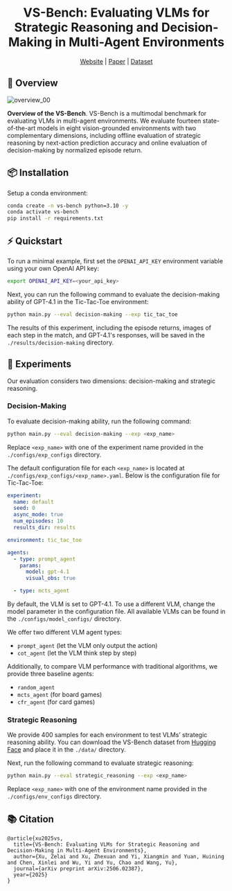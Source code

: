 <h1 align="center">VS-Bench: Evaluating VLMs for Strategic Reasoning and Decision-Making in Multi-Agent Environments</h1>

<p align="center">
  <a href="https://vs-bench.github.io">Website</a> |
  <a href="https://arxiv.org/abs/2506.02387">Paper</a> |
  <a href="https://huggingface.co/datasets/zelaix/VS-Bench">Dataset</a>
</p>


## 📝 Overview

![overview_00](https://github.com/user-attachments/assets/ff3da760-20b0-4cdd-9071-5d92de0de6a1)

**Overview of the VS-Bench**.  VS-Bench is a multimodal benchmark for evaluating VLMs in multi-agent environments. We evaluate fourteen state-of-the-art models in eight vision-grounded environments with two complementary dimensions, including offline evaluation of strategic reasoning by next-action prediction accuracy and online evaluation of decision-making by normalized episode return.


## 📦 Installation
Setup a conda environment:
```bash
conda create -n vs-bench python=3.10 -y
conda activate vs-bench
pip install -r requirements.txt
```

## ⚡ Quickstart

To run a minimal example, first set the `OPENAI_API_KEY` environment variable using your own OpenAI API key:

```bash
export OPENAI_API_KEY=<your_api_key>
```

Next, you can run the following command to evaluate the decision-making ability of GPT-4.1 in the Tic-Tac-Toe environment:

```bash
python main.py --eval decision-making --exp tic_tac_toe
```

The results of this experiment, including the episode returns, images of each step in the match, and GPT-4.1's responses, will be saved in the `./results/decision-making` directory.


## 🚀 Experiments

Our evaluation considers two dimensions: decision-making and strategic reasoning.

### Decision-Making

To evaluate decision-making ability, run the following command:
```bash
python main.py --eval decision-making --exp <exp_name>
```
Replace `<exp_name>` with one of the experiment name provided in the `./configs/exp_configs` directory.

The default configuration file for each `<exp_name>` is located at `./configs/exp_configs/<exp_name>.yaml`. Below is the configuration file for Tic-Tac-Toe:

```yaml
experiment:
  name: default
  seed: 0
  async_mode: true
  num_episodes: 10
  results_dir: results

environment: tic_tac_toe

agents:
  - type: prompt_agent
    params:
      model: gpt-4.1
      visual_obs: true

  - type: mcts_agent
```
By default, the VLM is set to GPT-4.1. To use a different VLM, change the model parameter in the configuration file. All available VLMs can be found in the `./configs/model_configs/` directory.

We offer two different VLM agent types:
- `prompt_agent` (let the VLM only output the action)
- `cot_agent` (let the VLM think step by step)

Additionally, to compare VLM performance with traditional algorithms, we provide three baseline agents:
- `random_agent`
- `mcts_agent` (for board games)
- `cfr_agent` (for card games)


### Strategic Reasoning

We provide 400 samples for each environment to test VLMs’ strategic reasoning ability. You can download the VS-Bench dataset from [Hugging Face](https://huggingface.co/datasets/zelaix/VS-Bench) and place it in the `./data/` directory.

Next, run the following command to evaluate strategic reasoning:
```bash
python main.py --eval strategic_reasoning --exp <exp_name>
```
Replace `<exp_name>` with one of the environment name provided in the `./configs/env_configs` directory.


## 📚 Citation
```
@article{xu2025vs,
  title={VS-Bench: Evaluating VLMs for Strategic Reasoning and Decision-Making in Multi-Agent Environments},
  author={Xu, Zelai and Xu, Zhexuan and Yi, Xiangmin and Yuan, Huining and Chen, Xinlei and Wu, Yi and Yu, Chao and Wang, Yu},
  journal={arXiv preprint arXiv:2506.02387},
  year={2025}
}
```
